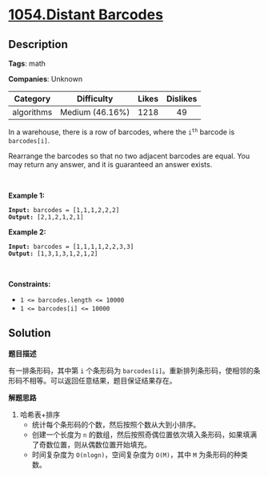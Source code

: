 # [1054.Distant Barcodes](https://leetcode.com/problems/distant-barcodes/description/)

## Description

**Tags**: math

**Companies**: Unknown

|  Category  |   Difficulty    | Likes | Dislikes |
| :--------: | :-------------: | :---: | :------: |
| algorithms | Medium (46.16%) | 1218  |    49    |

<p>In a warehouse, there is a row of barcodes, where the <code>i<sup>th</sup></code> barcode is <code>barcodes[i]</code>.</p>
<p>Rearrange the barcodes so that no two adjacent barcodes are equal. You may return any answer, and it is guaranteed an answer exists.</p>
<p>&nbsp;</p>
<p><strong class="example">Example 1:</strong></p>
<pre><code><strong>Input:</strong> barcodes = [1,1,1,2,2,2]
<strong>Output:</strong> [2,1,2,1,2,1]</code></pre><p><strong class="example">Example 2:</strong></p>
<pre><code><strong>Input:</strong> barcodes = [1,1,1,1,2,2,3,3]
<strong>Output:</strong> [1,3,1,3,1,2,1,2]</code></pre>
<p>&nbsp;</p>
<p><strong>Constraints:</strong></p>
<ul>
  <li><code>1 &lt;= barcodes.length &lt;= 10000</code></li>
  <li><code>1 &lt;= barcodes[i] &lt;= 10000</code></li>
</ul>

## Solution

**题目描述**

有一排条形码，其中第 `i` 个条形码为 `barcodes[i]`。重新排列条形码，使相邻的条形码不相等。可以返回任意结果，题目保证结果存在。

**解题思路**

1. 哈希表+排序
   - 统计每个条形码的个数，然后按照个数从大到小排序。
   - 创建一个长度为 `n` 的数组，然后按照奇偶位置依次填入条形码，如果填满了奇数位置，则从偶数位置开始填充。
   - 时间复杂度为 `O(nlogn)`，空间复杂度为 `O(M)`，其中 `M` 为条形码的种类数。

